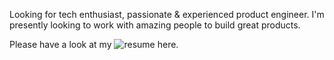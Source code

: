 Looking for tech enthusiast, passionate & experienced product engineer. I'm presently looking to work with amazing people to build great products.

Please have a look at my ![resume here.](https://mdsaddam.github.io/resume/)
